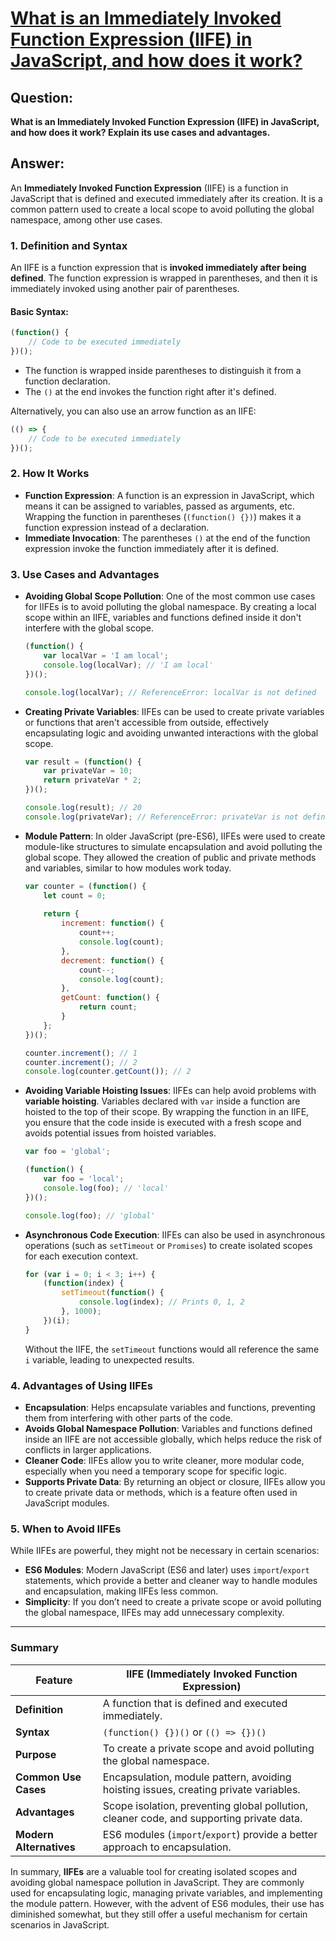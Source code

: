 # [What is an Immediately Invoked Function Expression (IIFE) in JavaScript, and how does it work?](#what-is-an-immediately-invoked-function-expression-iife-in-javascript-and-how-does-it-work)

## Question:

**What is an Immediately Invoked Function Expression (IIFE) in JavaScript, and how does it work? Explain its use cases and advantages.**

## Answer:

An **Immediately Invoked Function Expression** (IIFE) is a function in JavaScript that is defined and executed immediately after its creation. It is a common pattern used to create a local scope to avoid polluting the global namespace, among other use cases.

### 1. **Definition and Syntax**

An IIFE is a function expression that is **invoked immediately after being defined**. The function expression is wrapped in parentheses, and then it is immediately invoked using another pair of parentheses.

#### Basic Syntax:
```javascript
(function() {
    // Code to be executed immediately
})();
```

- The function is wrapped inside parentheses to distinguish it from a function declaration.
- The `()` at the end invokes the function right after it's defined.

Alternatively, you can also use an arrow function as an IIFE:

```javascript
(() => {
    // Code to be executed immediately
})();
```

### 2. **How It Works**

- **Function Expression**: A function is an expression in JavaScript, which means it can be assigned to variables, passed as arguments, etc. Wrapping the function in parentheses (`(function() {})`) makes it a function expression instead of a declaration.
- **Immediate Invocation**: The parentheses `()` at the end of the function expression invoke the function immediately after it is defined.

### 3. **Use Cases and Advantages**

- **Avoiding Global Scope Pollution**:
  One of the most common use cases for IIFEs is to avoid polluting the global namespace. By creating a local scope within an IIFE, variables and functions defined inside it don't interfere with the global scope.

  ```javascript
  (function() {
      var localVar = 'I am local';
      console.log(localVar); // 'I am local'
  })();
  
  console.log(localVar); // ReferenceError: localVar is not defined
  ```

- **Creating Private Variables**:
  IIFEs can be used to create private variables or functions that aren't accessible from outside, effectively encapsulating logic and avoiding unwanted interactions with the global scope.

  ```javascript
  var result = (function() {
      var privateVar = 10;
      return privateVar * 2;
  })();

  console.log(result); // 20
  console.log(privateVar); // ReferenceError: privateVar is not defined
  ```

- **Module Pattern**:
  In older JavaScript (pre-ES6), IIFEs were used to create module-like structures to simulate encapsulation and avoid polluting the global scope. They allowed the creation of public and private methods and variables, similar to how modules work today.

  ```javascript
  var counter = (function() {
      let count = 0;
      
      return {
          increment: function() {
              count++;
              console.log(count);
          },
          decrement: function() {
              count--;
              console.log(count);
          },
          getCount: function() {
              return count;
          }
      };
  })();

  counter.increment(); // 1
  counter.increment(); // 2
  console.log(counter.getCount()); // 2
  ```

- **Avoiding Variable Hoisting Issues**:
  IIFEs can help avoid problems with **variable hoisting**. Variables declared with `var` inside a function are hoisted to the top of their scope. By wrapping the function in an IIFE, you ensure that the code inside is executed with a fresh scope and avoids potential issues from hoisted variables.

  ```javascript
  var foo = 'global';
  
  (function() {
      var foo = 'local';
      console.log(foo); // 'local'
  })();
  
  console.log(foo); // 'global'
  ```

- **Asynchronous Code Execution**:
  IIFEs can also be used in asynchronous operations (such as `setTimeout` or `Promises`) to create isolated scopes for each execution context.

  ```javascript
  for (var i = 0; i < 3; i++) {
      (function(index) {
          setTimeout(function() {
              console.log(index); // Prints 0, 1, 2
          }, 1000);
      })(i);
  }
  ```

  Without the IIFE, the `setTimeout` functions would all reference the same `i` variable, leading to unexpected results.

### 4. **Advantages of Using IIFEs**

- **Encapsulation**: Helps encapsulate variables and functions, preventing them from interfering with other parts of the code.
- **Avoids Global Namespace Pollution**: Variables and functions defined inside an IIFE are not accessible globally, which helps reduce the risk of conflicts in larger applications.
- **Cleaner Code**: IIFEs allow you to write cleaner, more modular code, especially when you need a temporary scope for specific logic.
- **Supports Private Data**: By returning an object or closure, IIFEs allow you to create private data or methods, which is a feature often used in JavaScript modules.

### 5. **When to Avoid IIFEs**

While IIFEs are powerful, they might not be necessary in certain scenarios:
- **ES6 Modules**: Modern JavaScript (ES6 and later) uses `import`/`export` statements, which provide a better and cleaner way to handle modules and encapsulation, making IIFEs less common.
- **Simplicity**: If you don’t need to create a private scope or avoid polluting the global namespace, IIFEs may add unnecessary complexity.

---

### Summary

| Feature                       | **IIFE (Immediately Invoked Function Expression)**           |
|-------------------------------|--------------------------------------------------------------|
| **Definition**                 | A function that is defined and executed immediately.         |
| **Syntax**                     | `(function() {})()` or `(() => {})()`                        |
| **Purpose**                    | To create a private scope and avoid polluting the global namespace. |
| **Common Use Cases**           | Encapsulation, module pattern, avoiding hoisting issues, creating private variables. |
| **Advantages**                 | Scope isolation, preventing global pollution, cleaner code, and supporting private data. |
| **Modern Alternatives**        | ES6 modules (`import`/`export`) provide a better approach to encapsulation. |

In summary, **IIFEs** are a valuable tool for creating isolated scopes and avoiding global namespace pollution in JavaScript. They are commonly used for encapsulating logic, managing private variables, and implementing the module pattern. However, with the advent of ES6 modules, their use has diminished somewhat, but they still offer a useful mechanism for certain scenarios in JavaScript.
